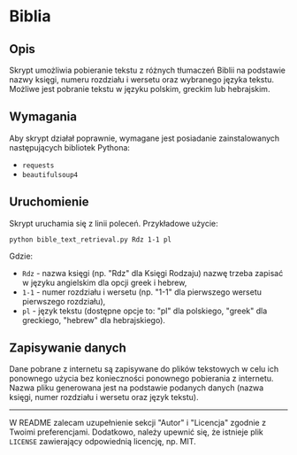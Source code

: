 # Biblia

## Opis
Skrypt umożliwia pobieranie tekstu z różnych tłumaczeń Biblii na podstawie nazwy księgi, numeru rozdziału i wersetu oraz wybranego języka tekstu. Możliwe jest pobranie tekstu w języku polskim, greckim lub hebrajskim.

## Wymagania
Aby skrypt działał poprawnie, wymagane jest posiadanie zainstalowanych następujących bibliotek Pythona:
- `requests`
- `beautifulsoup4`

## Uruchomienie
Skrypt uruchamia się z linii poleceń. Przykładowe użycie:
```
python bible_text_retrieval.py Rdz 1-1 pl
```
Gdzie:
- `Rdz` - nazwa księgi (np. "Rdz" dla Księgi Rodzaju) nazwę trzeba zapisać w języku angielskim dla opcji greek i hebrew,
- `1-1` - numer rozdziału i wersetu (np. "1-1" dla pierwszego wersetu pierwszego rozdziału),
- `pl` - język tekstu (dostępne opcje to: "pl" dla polskiego, "greek" dla greckiego, "hebrew" dla hebrajskiego).

## Zapisywanie danych
Dane pobrane z internetu są zapisywane do plików tekstowych w celu ich ponownego użycia bez konieczności ponownego pobierania z internetu. Nazwa pliku generowana jest na podstawie podanych danych (nazwa księgi, numer rozdziału i wersetu oraz język tekstu).

---

W README zalecam uzupełnienie sekcji "Autor" i "Licencja" zgodnie z Twoimi preferencjami. Dodatkowo, należy upewnić się, że istnieje plik `LICENSE` zawierający odpowiednią licencję, np. MIT.
